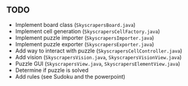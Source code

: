 ## TODO
- Implement board class (`SkyscrapersBoard.java`)
- Implement cell generation (`SkyscrapersCellFactory.java`)
- Implement puzzle importer (`SkyscrapersImporter.java`)
- Implement puzzle exporter (`SkyscrapersExporter.java`)
- Add way to interact with puzzle (`SkyscrapersCellController.java`)
- Add vision (`SkyscrapersVision.java`, `SkyscrapersVisionView.java`)
- Puzzle GUI (`SkyscrapersView.java`, `SkyscrapersElementView.java`) 
- Determine if puzzle is solved
- Add rules (see Sudoku and the powerpoint)
